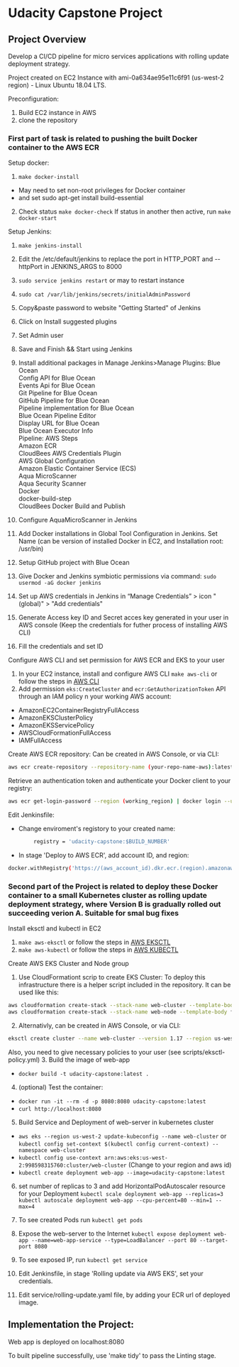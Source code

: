 
# Udacity Capstone Project 

## Project Overview

Develop a CI/CD pipeline for micro services applications with rolling update deployment strategy. 

Project created on EC2 Instance with ami-0a634ae95e11c6f91 (us-west-2 region) - Linux Ubuntu 18.04 LTS.

Preconfiguration:
1. Build EC2 instance in AWS
2. clone the repository  
  
### First part of task is related to pushing the built Docker container to the AWS ECR  

Setup docker:
1. `make docker-install`
* May need to set non-root privileges for Docker container
* and set sudo apt-get install build-essential
2. Check status `make docker-check`
If status in another then active, run `make docker-start`  

Setup Jenkins:
1. `make jenkins-install`
2. Edit the /etc/default/jenkins  to replace the port in HTTP_PORT and --httpPort in JENKINS_ARGS to 8000
3. `sudo service jenkins restart` or may to restart instance
4. `sudo cat /var/lib/jenkins/secrets/initialAdminPassword`
5. Copy&paste password to website "Getting Started" of Jenkins
6. Click on Install suggested plugins
7. Set Admin user
8. Save and Finish && Start using Jenkins
9. Install additional packages in Manage Jenkins>Manage Plugins: 
Blue Ocean  
Config API for Blue Ocean  
Events Api for Blue Ocean  
Git Pipeline for Blue Ocean  
GitHub Pipeline for Blue Ocean  
Pipeline implementation for Blue Ocean  
Blue Ocean Pipeline Editor  
Display URL for Blue Ocean  
Blue Ocean Executor Info  
Pipeline: AWS Steps  
Amazon ECR  
CloudBees AWS Credentials Plugin  
AWS Global Configuration  
Amazon Elastic Container Service (ECS)  
Aqua MicroScanner  
Aqua Security Scanner  
Docker  
docker-build-step  
CloudBees Docker Build and Publish  

10. Configure AquaMicroScanner in Jenkins
11. Add Docker installations in Global Tool Configuration in Jenkins. Set Name (can be version of installed Docker in EC2, and Installation root: /usr/bin)
12. Setup GitHub project with Blue Ocean
13. Give Docker and Jenkins symbiotic permissions via command: `sudo usermod -aG docker jenkins`
14. Set up AWS credentials in Jenkins in “Manage Credentials” > icon "(global)" > "Add credentials"
15. Generate Access key ID and Secret acces key generated in your user in AWS console (Keep the credentials for futher process of installing AWS CLI)
16. Fill the credentials and set ID  

Configure AWS CLI and set permission for AWS ECR and EKS to your user
1. In your EC2 instance, install and configure AWS CLI `make aws-cli` or follow the steps in [AWS CLI](https://docs.aws.amazon.com/cli/latest/userguide/cli-chap-install.html)
2. Add permission `eks:CreateCluster` and `ecr:GetAuthorizationToken` API through an IAM policy n your working AWS account: 
* AmazonEC2ContainerRegistryFullAccess
* AmazonEKSClusterPolicy
* AmazonEKSServicePolicy
* AWSCloudFormationFullAccess
* IAMFullAccess  

Create AWS ECR repository:
Can be created in AWS Console, or via CLI:
```bash
aws ecr create-repository --repository-name (your-repo-name-aws):latest
```  

Retrieve an authentication token and authenticate your Docker client to your registry:
```bash
aws ecr get-login-password --region (working_region) | docker login --username AWS --password-stdin (aws_account_id).dkr.ecr.(region).amazonaws.com
```  

Edit Jenkinsfile:
* Change enviroment's registory to your created name:
```bash
        registry = 'udacity-capstone:$BUILD_NUMBER'
```  

* In stage 'Deploy to AWS ECR', add account ID, and region:
```bash
docker.withRegistry('https://(aws_account_id).dkr.ecr.(region).amazonaws.com/' + registry, 'ecr:region:(aws-credential-id)) { docker.image(your-repo-name-aws).push($BUILD_NUMBER) }
```  

### Second part of the Project is related to deploy these Docker container to a small Kubernetes cluster as rolling update deployment strategy, where Version B is gradually rolled out succeeding verion A. Suitable for smal bug fixes  

Install eksctl and kubectl in EC2
1. `make aws-eksctl` or follow the steps in [AWS EKSCTL](https://docs.aws.amazon.com/eks/latest/userguide/getting-started-eksctl.html)
2. `make aws-kubectl` or follow the steps in [AWS KUBECTL](https://docs.aws.amazon.com/eks/latest/userguide/getting-started-eksctl.html)  

Create AWS EKS Cluster and Node group
1. Use CloudFormationt scrip to create EKS Cluster:
To deploy this infrastructure there is a helper script included in the repository. It can be used like this: 
```bash
aws cloudformation create-stack --stack-name web-cluster --template-body file://strategy/eks-cluster.yaml --parameters file://strategy/eks-cluster-param.json --region=us-west-2`
aws cloudformation create-stack --stack-name web-node --template-body file://strategy/eks-nodegroup.yaml --parameters file://strategy/eks-nodegroup-param.json --region=us-west-2
```  
2. Alternativly, can be created in AWS Console, or via CLI:
```bash
eksctl create cluster --name web-cluster --version 1.17 --region us-west-2 --nodegroup-name web-node --node-type t2.micro --nodes 3 --nodes-min 1 --nodes-max 4 --managed
```  
Also, you need to give necessary policies to your user (see scripts/eksctl-policy.yml)
3. Build the image of web-app
* `docker build -t udacity-capstone:latest .`
4. (optional) Test the container:
* `docker run -it --rm -d -p 8080:8080 udacity-capstone:latest`
* `curl http://localhost:8080`
5. Build Service and Deployment of web-server in kubernetes cluster
* `aws eks --region us-west-2 update-kubeconfig --name web-cluster` or `kubectl config set-context $(kubectl config current-context) --namespace web-cluster`
* `kubectl config use-context arn:aws:eks:us-west-2:998598315760:cluster/web-cluster` (Change to your region and aws id)
* `kubectl create deployment web-app --image=udacity-capstone:latest`
6. set number of replicas to 3 and add HorizontalPodAutoscaler resource for your Deployment
`kubectl scale deployment web-app --replicas=3`
`kubectl autoscale deployment web-app --cpu-percent=80 --min=1 --max=4`
7. To see created Pods run `kubectl get pods`
8. Expose the web-server to the Internet
`kubectl expose deployment web-app --name=web-app-service --type=LoadBalancer --port 80 --target-port 8080`
9. To see exposed IP, run `kubectl get service`

4. Edit Jenkinsfile, in stage 'Rolling update via AWS EKS', set your credentials.
4. Edit service/rolling-update.yaml file, by adding your ECR url of deployed image.  

  
## Implementation the Project:  

Web app is deployed on localhost:8080  


To built pipeline successfully, use 'make tidy' to pass the Linting stage.  

